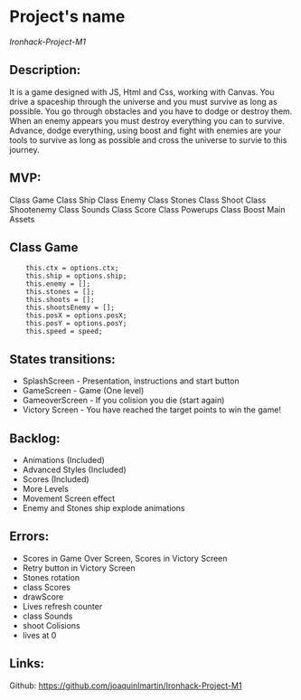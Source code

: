 # Project's name

*Ironhack-Project-M1*

## Description:
It is a game designed with JS, Html and Css, working with Canvas. You drive a spaceship through the universe and you must survive as long as possible. You go through obstacles and you have to dodge or destroy them. When an enemy appears you must destroy everything you can to survive. Advance, dodge everything, using boost and fight with enemies are your tools to survive as long as possible and cross the universe to survie to this journey.

## MVP:

Class Game
Class Ship
Class Enemy
Class Stones
Class Shoot
Class Shootenemy
Class Sounds
Class Score
Class Powerups
Class Boost
Main
Assets

## Class Game

```
    this.ctx = options.ctx;
    this.ship = options.ship;
    this.enemy = [];
    this.stones = [];
    this.shoots = [];
    this.shootsEnemy = [];
    this.posX = options.posX;
    this.posY = options.posY;
    this.speed = speed; 
  ```

## States transitions:

- SplashScreen - Presentation, instructions and start button
- GameScreen - Game (One level) 
- GameoverScreen - If you colision you die (start again)
- Victory Screen - You have reached the target points to win the game!

## Backlog:

- Animations (Included)
- Advanced Styles (Included)
- Scores (Included) 
- More Levels
- Movement Screen effect
- Enemy and Stones ship explode animations 

## Errors:

- Scores in Game Over Screen, Scores in Victory Screen
- Retry button in Victory Screen
- Stones rotation 
- class Scores
- drawScore
- Lives refresh counter
- class Sounds
- shoot Colisions
- lives at 0

## Links:

Github: https://github.com/joaquinlmartin/Ironhack-Project-M1
